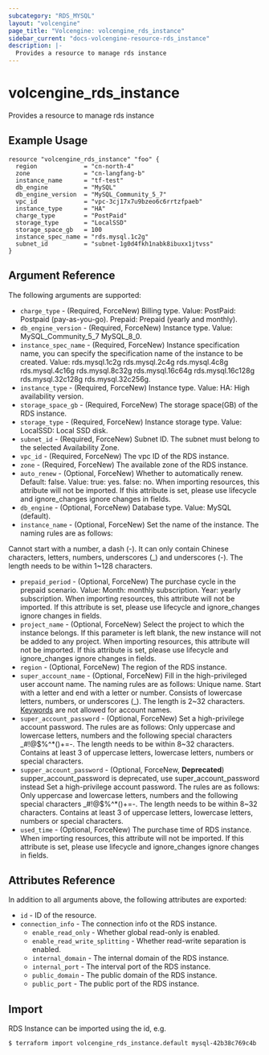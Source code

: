 ```yaml
---
subcategory: "RDS_MYSQL"
layout: "volcengine"
page_title: "Volcengine: volcengine_rds_instance"
sidebar_current: "docs-volcengine-resource-rds_instance"
description: |-
  Provides a resource to manage rds instance
---
```

# volcengine_rds_instance
Provides a resource to manage rds instance
## Example Usage
```hcl
resource "volcengine_rds_instance" "foo" {
  region             = "cn-north-4"
  zone               = "cn-langfang-b"
  instance_name      = "tf-test"
  db_engine          = "MySQL"
  db_engine_version  = "MySQL_Community_5_7"
  vpc_id             = "vpc-3cj17x7u9bzeo6c6rrtzfpaeb"
  instance_type      = "HA"
  charge_type        = "PostPaid"
  storage_type       = "LocalSSD"
  storage_space_gb   = 100
  instance_spec_name = "rds.mysql.1c2g"
  subnet_id          = "subnet-1g0d4fkh1nabk8ibuxx1jtvss"
}
```
## Argument Reference
The following arguments are supported:
* `charge_type` - (Required, ForceNew) Billing type. Value:
PostPaid: Postpaid (pay-as-you-go).
Prepaid: Prepaid (yearly and monthly).
* `db_engine_version` - (Required, ForceNew) Instance type. Value:
MySQL_Community_5_7
MySQL_8_0.
* `instance_spec_name` - (Required, ForceNew) Instance specification name, you can specify the specification name of the instance to be created. Value:
rds.mysql.1c2g
rds.mysql.2c4g
rds.mysql.4c8g
rds.mysql.4c16g
rds.mysql.8c32g
rds.mysql.16c64g
rds.mysql.16c128g
rds.mysql.32c128g
rds.mysql.32c256g.
* `instance_type` - (Required, ForceNew) Instance type. Value:
HA: High availability version.
* `storage_space_gb` - (Required, ForceNew) The storage space(GB) of the RDS instance.
* `storage_type` - (Required, ForceNew) Instance storage type. Value:
LocalSSD: Local SSD disk.
* `subnet_id` - (Required, ForceNew) Subnet ID. The subnet must belong to the selected Availability Zone.
* `vpc_id` - (Required, ForceNew) The vpc ID of the RDS instance.
* `zone` - (Required, ForceNew) The available zone of the RDS instance.
* `auto_renew` - (Optional, ForceNew) Whether to automatically renew. Default: false. Value:
true: yes.
false: no. When importing resources, this attribute will not be imported. If this attribute is set, please use lifecycle and ignore_changes ignore changes in fields.
* `db_engine` - (Optional, ForceNew) Database type. Value:
MySQL (default).
* `instance_name` - (Optional, ForceNew) Set the name of the instance. The naming rules are as follows:

Cannot start with a number, a dash (-).
It can only contain Chinese characters, letters, numbers, underscores (_) and underscores (-).
The length needs to be within 1~128 characters.
* `prepaid_period` - (Optional, ForceNew) The purchase cycle in the prepaid scenario. Value:
Month: monthly subscription.
Year: yearly subscription. When importing resources, this attribute will not be imported. If this attribute is set, please use lifecycle and ignore_changes ignore changes in fields.
* `project_name` - (Optional, ForceNew) Select the project to which the instance belongs. If this parameter is left blank, the new instance will not be added to any project. When importing resources, this attribute will not be imported. If this attribute is set, please use lifecycle and ignore_changes ignore changes in fields.
* `region` - (Optional, ForceNew) The region of the RDS instance.
* `super_account_name` - (Optional, ForceNew) Fill in the high-privileged user account name. The naming rules are as follows:
Unique name.
Start with a letter and end with a letter or number.
Consists of lowercase letters, numbers, or underscores (_).
The length is 2~32 characters.
[Keywords](https://www.volcengine.com/docs/6313/66162) are not allowed for account names.
* `super_account_password` - (Optional, ForceNew) Set a high-privilege account password. The rules are as follows:
Only uppercase and lowercase letters, numbers and the following special characters _#!@$%^*()+=-.
The length needs to be within 8~32 characters.
Contains at least 3 of uppercase letters, lowercase letters, numbers or special characters.
* `supper_account_password` - (Optional, ForceNew, **Deprecated**) supper_account_password is deprecated, use super_account_password instead Set a high-privilege account password. The rules are as follows:
Only uppercase and lowercase letters, numbers and the following special characters _#!@$%^*()+=-.
The length needs to be within 8~32 characters.
Contains at least 3 of uppercase letters, lowercase letters, numbers or special characters.
* `used_time` - (Optional, ForceNew) The purchase time of RDS instance. When importing resources, this attribute will not be imported. If this attribute is set, please use lifecycle and ignore_changes ignore changes in fields.

## Attributes Reference
In addition to all arguments above, the following attributes are exported:
* `id` - ID of the resource.
* `connection_info` - The connection info ot the RDS instance.
    * `enable_read_only` - Whether global read-only is enabled.
    * `enable_read_write_splitting` - Whether read-write separation is enabled.
    * `internal_domain` - The internal domain of the RDS instance.
    * `internal_port` - The interval port of the RDS instance.
    * `public_domain` - The public domain of the RDS instance.
    * `public_port` - The public port of the RDS instance.


## Import
RDS Instance can be imported using the id, e.g.
```
$ terraform import volcengine_rds_instance.default mysql-42b38c769c4b
```

